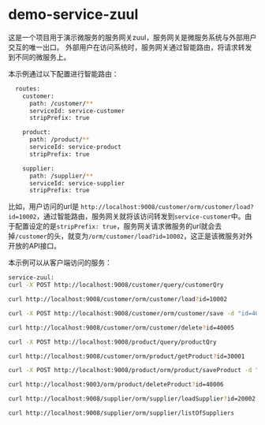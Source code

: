 # demo-service-zuul
这是一个项目用于演示微服务的服务网关zuul，服务网关是微服务系统与外部用户交互的唯一出口。
外部用户在访问系统时，服务网关通过智能路由，将请求转发到不同的微服务上。

本示例通过以下配置进行智能路由：
```bash
  routes:
    customer:
      path: /customer/**
      serviceId: service-customer
      stripPrefix: true

    product:
      path: /product/**
      serviceId: service-product
      stripPrefix: true

    supplier:
      path: /supplier/**
      serviceId: service-supplier
      stripPrefix: true
```
比如，用户访问的url是 `http://localhost:9008/customer/orm/customer/load?id=10002`，通过智能路由，服务网关就将该访问转发到`service-customer`中。由于配置设定的是`stripPrefix: true`，服务网关请求微服务的url就会去掉`/customer`的头，就变为`/orm/customer/load?id=10002`，这正是该微服务对外开放的API接口。

本示例可以从客户端访问的服务：
```bash
service-zuul:
curl -X POST http://localhost:9008/customer/query/customerQry

curl http://localhost:9008/customer/orm/customer/load?id=10002

curl -X POST http://localhost:9008/customer/orm/customer/save -d "id=40005&name=John&sex=male&birthday=2013-07-08&identification=110212201307083814&phoneNumber=13477496662"

curl http://localhost:9008/customer/orm/customer/delete?id=40005

curl -X POST http://localhost:9008/product/query/productQry

curl http://localhost:9008/customer/orm/product/getProduct?id=30001

curl -X POST http://localhost:9008/product/orm/product/saveProduct -d "id=40006&name=ThinkPad+T220&price=4600&unit=%E4%B8%AA&supplierId=S0002&classify=%E5%8A%9E%E5%85%AC%E7%94%A8%E5%93%81"

curl http://localhost:9003/orm/product/deleteProduct?id=40006

curl http://localhost:9008/supplier/orm/supplier/loadSupplier?id=20002

curl http://localhost:9008/supplier/orm/supplier/listOfSuppliers
```
